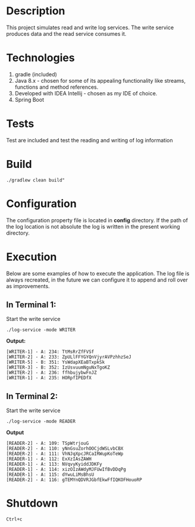 # Description

This project simulates read and write log services. The write service produces data
and the read service consumes it.

# Technologies
1. gradle (included)
2. Java 8.x - chosen for some of its appealing functionality like streams, functions and method references.
3. Developed with IDEA Intellij - chosen as my IDE of choice.
4. Spring Boot

# Tests

Test are included and test the reading and writing of log information

# Build

```
./gradlew clean build"
```

# Configuration

The configuration property file is located in **config** directory. If the path of the log
location is not absolute the log is written in the present working directory.

# Execution
Below are some examples of how to execute the application. The log file is always
recreated, in the future we can configure it to append and roll over as improvements.

## In Terminal 1:

Start the write service

```
./log-service -mode WRITER
```

**Output:**
```
[WRITER-1] - A: 234: TtMsRrZfFVSf
[WRITER-2] - A: 233: ZpULlFFYGYQnVjyrAVPzhhzSeJ
[WRITER-5] - B: 351: YsWdapXEaBTxpkSk
[WRITER-3] - B: 352: IzUsvuumNguNxTgoKZ
[WRITER-2] - A: 236: ffhbujybwFnJZ
[WRITER-1] - A: 235: HORpfIPEDfX

```

## In Terminal 2:

Start the write service

```
./log-service -mode READER
```

**Output**
```
[READER-2] - A: 109: TSpWtrjouG
[READER-2] - A: 110: yNnGsuZorhOOCjdWSLvbCBX
[READER-2] - A: 111: VhNJqXpcJRCaIRWupKoTeWp
[READER-1] - A: 112: ExXzIAsZAWH
[READER-1] - A: 113: NVqvyKyiddJDKFy
[READER-1] - A: 114: xizOIzAWdyMJFUwIfBvDDqPg
[READER-1] - A: 115: dYwuLiMsBhsU
[READER-2] - A: 116: gTEMYnQDVRJGbfEkwFfIQKOFHouoRP
```

# Shutdown

```
Ctrl+c
```

